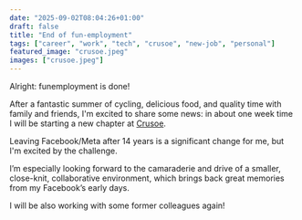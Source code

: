 ```yaml
---
date: "2025-09-02T08:04:26+01:00"
draft: false
title: "End of fun-employment"
tags: ["career", "work", "tech", "crusoe", "new-job", "personal"]
featured_image: "crusoe.jpeg"
images: ["crusoe.jpeg"]
---
```


Alright: funemployment is done!

After a fantastic summer of cycling, delicious food, and quality time with family and friends, I'm excited to share some news: in about one week time I will be starting a new chapter at [Crusoe](https://crusoe.ai/).

Leaving Facebook/Meta after 14 years is a significant change for me, but I'm excited by the challenge.

I’m especially looking forward to the camaraderie and drive of a smaller, close-knit, collaborative environment, which brings back great memories from my Facebook’s early days.

I will be also working with some former colleagues again!
